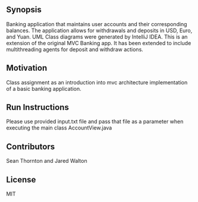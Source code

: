 ## Synopsis

Banking application that maintains user accounts and their corresponding balances.  The application allows for withdrawals and deposits in USD, Euro, and Yuan.  UML Class diagrams were generated by IntelliJ IDEA.  This is an extension of the original MVC Banking app.  It has been extended to include multithreading agents for deposit and withdraw actions.

## Motivation

Class assignment as an introduction into mvc architecture implementation of a basic banking application.

## Run Instructions

Please use provided input.txt file and pass that file as a parameter when executing the main class AccountView.java

## Contributors

Sean Thornton and Jared Walton

## License

MIT